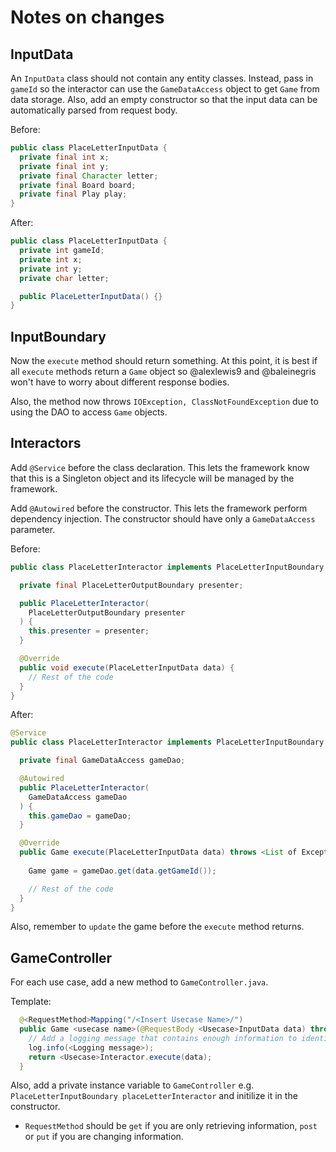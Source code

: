 # Notes on changes

## InputData

An `InputData` class should not contain any entity classes. Instead, pass in `gameId` so the interactor can use the `GameDataAccess` object to get `Game` from data storage. Also, add an empty constructor so that the input data can be automatically parsed from request body.

Before:

```java
public class PlaceLetterInputData {
  private final int x;
  private final int y;
  private final Character letter;
  private final Board board;
  private final Play play;
}
```

After:

```java
public class PlaceLetterInputData {
  private int gameId;
  private int x;
  private int y;
  private char letter;

  public PlaceLetterInputData() {}
}
```

## InputBoundary

Now the `execute` method should return something. At this point, it is best if all `execute` methods return a `Game` object so @alexlewis9 and @baleinegris won't have to worry about different response bodies.

Also, the method now throws `IOException, ClassNotFoundException` due to using the DAO to access `Game` objects.

## Interactors

Add `@Service` before the class declaration. This lets the framework know that this is a Singleton object and its lifecycle will be managed by the framework.

Add `@Autowired` before the constructor. This lets the framework perform dependency injection. The constructor should have only a `GameDataAccess` parameter.

Before:

```java
public class PlaceLetterInteractor implements PlaceLetterInputBoundary {

  private final PlaceLetterOutputBoundary presenter;

  public PlaceLetterInteractor(
    PlaceLetterOutputBoundary presenter
  ) {
    this.presenter = presenter;
  }

  @Override
  public void execute(PlaceLetterInputData data) {
    // Rest of the code
  }
}
```

After:

```java
@Service
public class PlaceLetterInteractor implements PlaceLetterInputBoundary {

  private final GameDataAccess gameDao;

  @Autowired
  public PlaceLetterInteractor(
    GameDataAccess gameDao
  ) {
    this.gameDao = gameDao;
  }

  @Override
  public Game execute(PlaceLetterInputData data) throws <List of Exceptions> {
    
    Game game = gameDao.get(data.getGameId());

    // Rest of the code
  }
}
```

Also, remember to `update` the game before the `execute` method returns.

## GameController

For each use case, add a new method to `GameController.java`.

Template:

```java
  @<RequestMethod>Mapping("/<Insert Usecase Name>/")
  public Game <usecase name>(@RequestBody <Usecase>InputData data) throws IOException, ClassNotFoundException {
    // Add a logging message that contains enough information to identify the game, the use case, and the input data,
    log.info(<Logging message>);
    return <Usecase>Interactor.execute(data);
  }
```

Also, add a private instance variable to `GameController` e.g. `PlaceLetterInputBoundary placeLetterInteractor` and initilize it in the constructor.

- `RequestMethod` should be `get` if you are only retrieving information, `post` or `put` if you are changing information.
